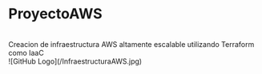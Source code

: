 # ProyectoAWS
<br/>
Creacion de infraestructura AWS altamente escalable utilizando Terraform como IaaC <br/>
![GitHub Logo](/InfraestructuraAWS.jpg)
